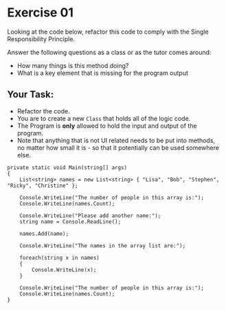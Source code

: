 # Exercise 01

Looking at the code below, refactor this code to comply with the Single Responsibility Principle.  

Answer the following questions as a class or as the tutor comes around:

* How many things is this method doing?
* What is a key element that is missing for the program output

## Your Task:

* Refactor the code. 
* You are to create a new `Class` that holds all of the logic code.
* The Program is **only** allowed to hold the input and output of the program.
* Note that anything that is not UI related needs to be put into methods, no matter how small it is - so that it potentially can be used somewhere else.

```
private static void Main(string[] args)
{
    List<string> names = new List<string> { "Lisa", "Bob", "Stephen", "Ricky", "Christine" };

    Console.WriteLine("The number of people in this array is:");
    Console.WriteLine(names.Count);

    Console.WriteLine("Please add another name:");
    string name = Console.ReadLine();

    names.Add(name);

    Console.WriteLine("The names in the array list are:");
    
    foreach(string x in names)
    {
        Console.WriteLine(x);
    }

    Console.WriteLine("The number of people in this array is:");
    Console.WriteLine(names.Count);
}
```